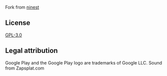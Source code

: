 Fork from <a href='https://github.com/ninest/Shots'>ninest</a>

## License

[GPL-3.0](https://github.com/ninest/Shots/blob/master/LICENSE)

## Legal attribution

Google Play and the Google Play logo are trademarks of Google LLC.
Sound from Zapsplat.com